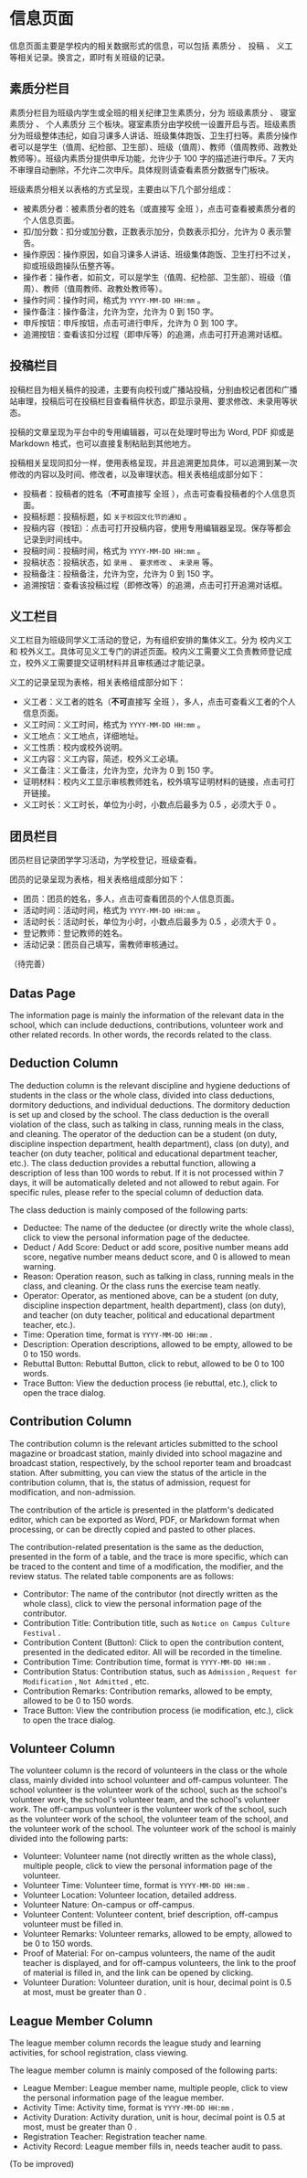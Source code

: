 # 信息页面

信息页面主要是学校内的相关数据形式的信息，可以包括 素质分 、 投稿 、 义工 等相关记录。换言之，即时有关班级的记录。

## 素质分栏目

素质分栏目为班级内学生或全班的相关纪律卫生素质分，分为 班级素质分 、 寝室素质分 、 个人素质分 三个板块。寝室素质分由学校统一设置开启与否。班级素质分为班级整体违纪，如自习课多人讲话、班级集体跑饭、卫生打扫等。素质分操作者可以是学生（值周、纪检部、卫生部）、班级（值周）、教师（值周教师、政教处教师等）。班级内素质分提供申斥功能，允许少于 100 字的描述进行申斥。7 天内不审理自动删除，不允许二次申斥。具体规则请查看素质分数据专门板块。

班级素质分相关以表格的方式呈现，主要由以下几个部分组成：

- 被素质分者：被素质分者的姓名（或直接写 全班 ），点击可查看被素质分者的个人信息页面。
- 扣/加分数：扣分或加分数，正数表示加分，负数表示扣分，允许为 0 表示警告。
- 操作原因：操作原因，如自习课多人讲话、班级集体跑饭、卫生打扫不过关，抑或班级跑操队伍整齐等。
- 操作者：操作者，如前文，可以是学生（值周、纪检部、卫生部）、班级（值周）、教师（值周教师、政教处教师等）。
- 操作时间：操作时间，格式为 `YYYY-MM-DD HH:mm` 。
- 操作备注：操作备注，允许为空，允许为 0 到 150 字。
- 申斥按钮：申斥按钮，点击可进行申斥，允许为 0 到 100 字。
- 追溯按钮：查看该扣分过程（即申斥等）的追溯，点击可打开追溯对话框。

## 投稿栏目

投稿栏目为相关稿件的投递，主要有向校刊或广播站投稿，分别由校记者团和广播站审理，投稿后可在投稿栏目查看稿件状态，即显示录用、要求修改、未录用等状态。

投稿的文章呈现为平台中的专用编辑器，可以在处理时导出为 Word, PDF 抑或是 Markdown 格式，也可以直接复制粘贴到其他地方。

投稿相关呈现同扣分一样，使用表格呈现，并且追溯更加具体，可以追溯到某一次修改的内容以及时间、修改者，以及审理状态。相关表格组成部分如下：

- 投稿者：投稿者的姓名（**不可**直接写 全班 ），点击可查看投稿者的个人信息页面。
- 投稿标题：投稿标题，如 `关于校园文化节的通知` 。
- 投稿内容（按钮）：点击可打开投稿内容，使用专用编辑器呈现。保存等都会记录到时间线中。
- 投稿时间：投稿时间，格式为 `YYYY-MM-DD HH:mm` 。
- 投稿状态：投稿状态，如 `录用` 、 `要求修改` 、 `未录用` 等。
- 投稿备注：投稿备注，允许为空，允许为 0 到 150 字。
- 追溯按钮：查看该投稿过程（即修改等）的追溯，点击可打开追溯对话框。

## 义工栏目

义工栏目为班级同学义工活动的登记，为有组织安排的集体义工。分为 校内义工 和 校外义工。具体可见义工专门的讲述页面。校内义工需要义工负责教师登记成立，校外义工需要提交证明材料并且审核通过才能记录。

义工的记录呈现为表格，相关表格组成部分如下：

- 义工者：义工者的姓名（**不可**直接写 全班 ），多人，点击可查看义工者的个人信息页面。
- 义工时间：义工时间，格式为 `YYYY-MM-DD HH:mm` 。
- 义工地点：义工地点，详细地址。
- 义工性质：校内或校外说明。
- 义工内容：义工内容，简述，校外义工必填。
- 义工备注：义工备注，允许为空，允许为 0 到 150 字。
- 证明材料：校内义工显示审核教师姓名，校外填写证明材料的链接，点击可打开链接。
- 义工时长：义工时长，单位为小时，小数点后最多为 0.5 ，必须大于 0 。

## 团员栏目

团员栏目记录团学学习活动，为学校登记，班级查看。

团员的记录呈现为表格，相关表格组成部分如下：

- 团员：团员的姓名，多人，点击可查看团员的个人信息页面。
- 活动时间：活动时间，格式为 `YYYY-MM-DD HH:mm` 。
- 活动时长：活动时长，单位为小时，小数点后最多为 0.5 ，必须大于 0 。
- 登记教师：登记教师的姓名。
- 活动记录：团员自己填写，需教师审核通过。

（待完善）

## Datas Page

The information page is mainly the information of the relevant data in the school, which can include deductions, contributions, volunteer work and other related records. In other words, the records related to the class.

## Deduction Column

The deduction column is the relevant discipline and hygiene deductions of students in the class or the whole class, divided into class deductions, dormitory deductions, and individual deductions. The dormitory deduction is set up and closed by the school. The class deduction is the overall violation of the class, such as talking in class, running meals in the class, and cleaning. The operator of the deduction can be a student (on duty, discipline inspection department, health department), class (on duty), and teacher (on duty teacher, political and educational department teacher, etc.). The class deduction provides a rebuttal function, allowing a description of less than 100 words to rebut. If it is not processed within 7 days, it will be automatically deleted and not allowed to rebut again. For specific rules, please refer to the special column of deduction data.

The class deduction is mainly composed of the following parts:

- Deductee: The name of the deductee (or directly write the whole class), click to view the personal information page of the deductee.
- Deduct / Add Score: Deduct or add score, positive number means add score, negative number means deduct score, and 0 is allowed to mean warning.
- Reason: Operation reason, such as talking in class, running meals in the class, and cleaning. Or the class runs the exercise team neatly.
- Operator: Operator, as mentioned above, can be a student (on duty, discipline inspection department, health department), class (on duty), and teacher (on duty teacher, political and educational department teacher, etc.).
- Time: Operation time, format is `YYYY-MM-DD HH:mm` .
- Description: Operation descriptions, allowed to be empty, allowed to be 0 to 150 words.
- Rebuttal Button: Rebuttal Button, click to rebut, allowed to be 0 to 100 words.
- Trace Button: View the deduction process (ie rebuttal, etc.), click to open the trace dialog.

## Contribution Column

The contribution column is the relevant articles submitted to the school magazine or broadcast station, mainly divided into school magazine and broadcast station, respectively, by the school reporter team and broadcast station. After submitting, you can view the status of the article in the contribution column, that is, the status of admission, request for modification, and non-admission.

The contribution of the article is presented in the platform's dedicated editor, which can be exported as Word, PDF, or Markdown format when processing, or can be directly copied and pasted to other places.

The contribution-related presentation is the same as the deduction, presented in the form of a table, and the trace is more specific, which can be traced to the content and time of a modification, the modifier, and the review status. The related table components are as follows:

- Contributor: The name of the contributor (not directly written as the whole class), click to view the personal information page of the contributor.
- Contribution Title: Contribution title, such as `Notice on Campus Culture Festival` .
- Contribution Content (Button): Click to open the contribution content, presented in the dedicated editor. All will be recorded in the timeline.
- Contribution Time: Contribution time, format is `YYYY-MM-DD HH:mm` .
- Contribution Status: Contribution status, such as `Admission` , `Request for Modification` , `Not Admitted` , etc.
- Contribution Remarks: Contribution remarks, allowed to be empty, allowed to be 0 to 150 words.
- Trace Button: View the contribution process (ie modification, etc.), click to open the trace dialog.

## Volunteer Column

The volunteer column is the record of volunteers in the class or the whole class, mainly divided into school volunteer and off-campus volunteer. The school volunteer is the volunteer work of the school, such as the school's volunteer work, the school's volunteer team, and the school's volunteer work. The off-campus volunteer is the volunteer work of the school, such as the volunteer work of the school, the volunteer team of the school, and the volunteer work of the school. The volunteer work of the school is mainly divided into the following parts:

- Volunteer: Volunteer name (not directly written as the whole class), multiple people, click to view the personal information page of the volunteer.
- Volunteer Time: Volunteer time, format is `YYYY-MM-DD HH:mm` .
- Volunteer Location: Volunteer location, detailed address.
- Volunteer Nature: On-campus or off-campus.
- Volunteer Content: Volunteer content, brief description, off-campus volunteer must be filled in.
- Volunteer Remarks: Volunteer remarks, allowed to be empty, allowed to be 0 to 150 words.
- Proof of Material: For on-campus volunteers, the name of the audit teacher is displayed, and for off-campus volunteers, the link to the proof of material is filled in, and the link can be opened by clicking.
- Volunteer Duration: Volunteer duration, unit is hour, decimal point is 0.5 at most, must be greater than 0 .

## League Member Column

The league member column records the league study and learning activities, for school registration, class viewing.

The league member column is mainly composed of the following parts:

- League Member: League member name, multiple people, click to view the personal information page of the league member.
- Activity Time: Activity time, format is `YYYY-MM-DD HH:mm` .
- Activity Duration: Activity duration, unit is hour, decimal point is 0.5 at most, must be greater than 0 .
- Registration Teacher: Registration teacher name.
- Activity Record: League member fills in, needs teacher audit to pass.

(To be improved)
